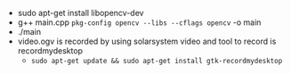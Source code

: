 * sudo apt-get install libopencv-dev
* g++ main.cpp `pkg-config opencv --libs --cflags opencv` -o  main
* ./main
* video.ogv is recorded by using solarsystem video and tool to record is recordmydesktop
  * `sudo apt-get update && sudo apt-get install gtk-recordmydesktop`